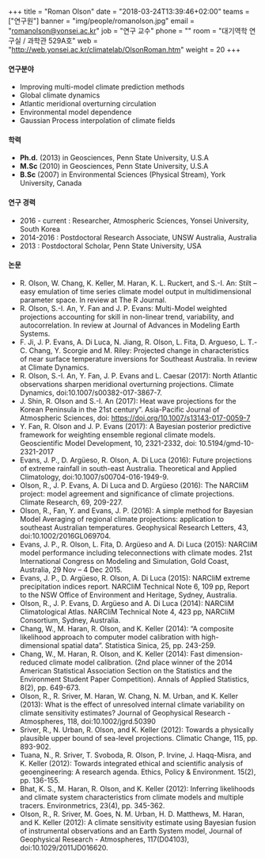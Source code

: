 +++
title = "Roman Olson"
date = "2018-03-24T13:39:46+02:00"
teams = ["연구원"]
banner = "img/people/romanolson.jpg"
email = "romanolson@yonsei.ac.kr"
job = "연구 교수"
phone = ""
room = "대기역학 연구실 / 과학관 529A호"
web = "http://web.yonsei.ac.kr/climatelab/OlsonRoman.htm"
weight = 20
+++

#### 연구분야
+ Improving multi-model climate prediction methods
+ Global climate dynamics
+ Atlantic meridional overturning circulation
+ Environmental model dependence
+ Gaussian Process interpolation of climate fields


#### 학력
+ **Ph.d.** (2013) in Geosciences, Penn State University, U.S.A
+ **M.Sc** (2010) in Geosciences, Penn State University, U.S.A
+ **B.Sc** (2007) in Environmental Sciences (Physical Stream), York University, Canada

#### 연구 경력
+ 2016 - current : Researcher, Atmospheric Sciences, Yonsei University, South Korea
+ 2014-2016 : Postdoctoral Research Associate, UNSW Australia, Australia
+ 2013 : Postdoctoral Scholar, Penn State University, USA

#### 논문
+ R. Olson, W. Chang, K. Keller, M. Haran, K. L. Ruckert, and S.-I. An: Stilt – easy emulation of time series climate model output in multidimensional parameter space. In review at The R Journal.
+ R. Olson, S.-I. An, Y. Fan and J. P. Evans: Multi-Model weighted projections accounting for skill in non-linear trend, variability, and autocorrelation. In review at Journal of Advances in Modeling Earth Systems.
+ F. Ji, J. P. Evans, A. Di Luca, N. Jiang, R. Olson, L. Fita, D. Argueso, L. T.-C. Chang, Y. Scorgie and M. Riley: Projected change in characteristics of near surface temperature inversions for Southeast Australia. In review at Climate Dynamics.
+ R. Olson, S.-I. An, Y. Fan, J. P. Evans and L. Caesar (2017): North Atlantic observations sharpen meridional overturning projections. Climate Dynamics, doi:10.1007/s00382-017-3867-7.
+ J. Shin, R. Olson and S.-I. An (2017): Heat wave projections for the Korean Peninsula in the 21st century”. Asia-Pacific Journal of Atmospheric Sciences, doi: https://doi.org/10.1007/s13143-017-0059-7
+ Y. Fan, R. Olson and J. P. Evans (2017): A Bayesian posterior predictive framework for weighting ensemble regional climate models. Geoscientific Model Development, 10, 2321-2332, doi: 10.5194/gmd-10-2321-2017
+ Evans, J. P., D. Argüeso, R. Olson, A. Di Luca (2016): Future projections of extreme rainfall in south-east Australia. Theoretical and Applied Climatology, doi:10.1007/s00704-016-1949-9.
+ Olson, R., J. P. Evans, A. Di Luca and D. Argüeso (2016): The NARCliM project: model agreement and significance of climate projections. Climate Research, 69, 209-227.
+ Olson, R., Fan, Y. and Evans, J. P. (2016): A simple method for Bayesian Model Averaging of regional climate projections: application to southeast Australian temperatures. Geophysical Research Letters, 43, doi:10.1002/2016GL069704.
+ Evans, J. P., R. Olson, L. Fita, D. Argüeso and A. Di Luca (2015): NARCliM model performance including teleconnections with climate modes. 21st International Congress on Modeling and Simulation, Gold Coast, Australia, 29 Nov – 4 Dec 2015.
+ Evans, J. P., D. Argüeso, R. Olson, A. Di Luca (2015): NARCliM extreme precipitation indices report. NARCliM Technical Note 6, 109 pp, Report to the NSW Office of Environment and Heritage, Sydney, Australia.
+ Olson, R., J. P. Evans, D. Argüeso and A. Di Luca (2014): NARCliM Climatological Atlas. NARCliM Technical Note 4, 423 pp, NARCliM Consortium, Sydney, Australia.
+ Chang, W., M. Haran, R. Olson, and K. Keller (2014): “A composite likelihood approach to computer model calibration with high-dimensional spatial data”. Statistica Sinica, 25, pp. 243-259.
+ Chang, W., M. Haran, R. Olson, and K. Keller (2014): Fast dimension-reduced climate model calibration. (2nd place winner of the 2014 American Statistical Association Section on the Statistics and the Environment Student Paper Competition). Annals of Applied Statistics, 8(2), pp. 649-673.
+ Olson, R., R. Sriver, M. Haran, W. Chang, N. M. Urban, and K. Keller (2013): What is the effect of unresolved internal climate variability on climate sensitivity estimates? Journal of Geophysical Research - Atmospheres, 118, doi:10.1002/jgrd.50390
+ Sriver, R., N. Urban, R. Olson, and K. Keller (2012): Towards a physically plausible upper bound of sea-level projections. Climatic Change, 115, pp. 893-902.
+ Tuana, N., R. Sriver, T. Svoboda, R. Olson, P. Irvine, J. Haqq-Misra, and K. Keller (2012): Towards integrated ethical and scientific analysis of geoengineering: A research agenda. Ethics, Policy & Environment. 15(2), pp. 136-155.
+ Bhat, K. S., M. Haran, R. Olson, and K. Keller (2012): Inferring likelihoods and climate system characteristics from climate models and multiple tracers. Environmetrics, 23(4), pp. 345-362.
+ Olson, R., R. Sriver, M. Goes, N. M. Urban, H. D. Matthews, M. Haran, and K. Keller (2012): A climate sensitivity estimate using Bayesian fusion of instrumental observations and an Earth System model, Journal of Geophysical Research - Atmospheres, 117(D04103), doi:10.1029/2011JD016620.
